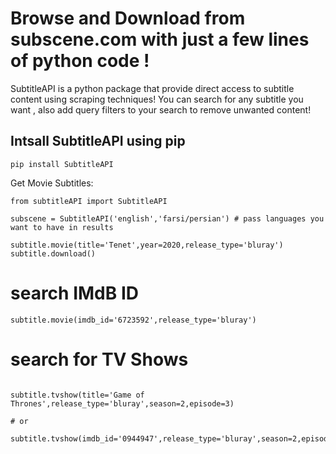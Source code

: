# Browse and Download from subscene.com with just a few lines of python code !

SubtitleAPI is a python package that provide direct access to subtitle content using scraping techniques! You can search for any subtitle you want , also add query filters to your search to remove unwanted content!
## Intsall SubtitleAPI using pip
```
pip install SubtitleAPI
```
Get Movie Subtitles:
```
from subtitleAPI import SubtitleAPI

subscene = SubtitleAPI('english','farsi/persian') # pass languages you want to have in results

subtitle.movie(title='Tenet',year=2020,release_type='bluray')
subtitle.download()
```
# search IMdB ID
```
subtitle.movie(imdb_id='6723592',release_type='bluray')
```
# search for TV Shows

```

subtitle.tvshow(title='Game of Thrones',release_type='bluray',season=2,episode=3)

# or

subtitle.tvshow(imdb_id='0944947',release_type='bluray',season=2,episode=3)

```

